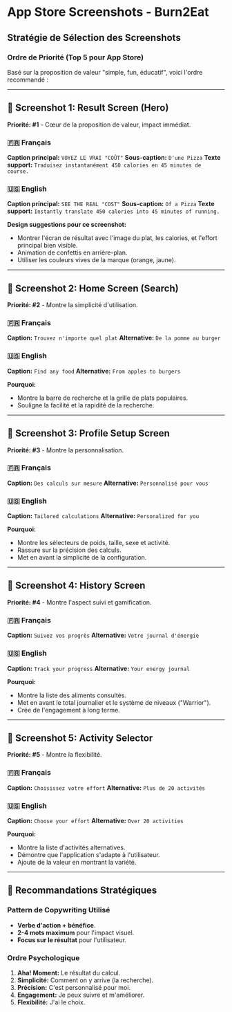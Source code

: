 # App Store Screenshots - Burn2Eat

## Stratégie de Sélection des Screenshots

### Ordre de Priorité (Top 5 pour App Store)

Basé sur la proposition de valeur "simple, fun, éducatif", voici l'ordre recommandé :

---

## 📱 Screenshot 1: Result Screen (Hero)
**Priorité: #1** - Cœur de la proposition de valeur, impact immédiat.

### 🇫🇷 Français
**Caption principal:** `VOYEZ LE VRAI "COÛT"`
**Sous-caption:** `D'une Pizza`
**Texte support:** `Traduisez instantanément 450 calories en 45 minutes de course.`

### 🇺🇸 English
**Caption principal:** `SEE THE REAL "COST"`
**Sous-caption:** `Of a Pizza`
**Texte support:** `Instantly translate 450 calories into 45 minutes of running.`

**Design suggestions pour ce screenshot:**
- Montrer l'écran de résultat avec l'image du plat, les calories, et l'effort principal bien visible.
- Animation de confettis en arrière-plan.
- Utiliser les couleurs vives de la marque (orange, jaune).

---

## 📱 Screenshot 2: Home Screen (Search)
**Priorité: #2** - Montre la simplicité d'utilisation.

### 🇫🇷 Français
**Caption:** `Trouvez n'importe quel plat`
**Alternative:** `De la pomme au burger`

### 🇺🇸 English
**Caption:** `Find any food`
**Alternative:** `From apples to burgers`

**Pourquoi:**
- Montre la barre de recherche et la grille de plats populaires.
- Souligne la facilité et la rapidité de la recherche.

---

## 📱 Screenshot 3: Profile Setup Screen
**Priorité: #3** - Montre la personnalisation.

### 🇫🇷 Français
**Caption:** `Des calculs sur mesure`
**Alternative:** `Personnalisé pour vous`

### 🇺🇸 English
**Caption:** `Tailored calculations`
**Alternative:** `Personalized for you`

**Pourquoi:**
- Montre les sélecteurs de poids, taille, sexe et activité.
- Rassure sur la précision des calculs.
- Met en avant la simplicité de la configuration.

---

## 📱 Screenshot 4: History Screen
**Priorité: #4** - Montre l'aspect suivi et gamification.

### 🇫🇷 Français
**Caption:** `Suivez vos progrès`
**Alternative:** `Votre journal d'énergie`

### 🇺🇸 English
**Caption:** `Track your progress`
**Alternative:** `Your energy journal`

**Pourquoi:**
- Montre la liste des aliments consultés.
- Met en avant le total journalier et le système de niveaux ("Warrior").
- Crée de l'engagement à long terme.

---

## 📱 Screenshot 5: Activity Selector
**Priorité: #5** - Montre la flexibilité.

### 🇫🇷 Français
**Caption:** `Choisissez votre effort`
**Alternative:** `Plus de 20 activités`

### 🇺🇸 English
**Caption:** `Choose your effort`
**Alternative:** `Over 20 activities`

**Pourquoi:**
- Montre la liste d'activités alternatives.
- Démontre que l'application s'adapte à l'utilisateur.
- Ajoute de la valeur en montrant la variété.

---

## 🎯 Recommandations Stratégiques

### Pattern de Copywriting Utilisé
- **Verbe d'action + bénéfice**.
- **2-4 mots maximum** pour l'impact visuel.
- **Focus sur le résultat** pour l'utilisateur.

### Ordre Psychologique
1. **Aha! Moment:** Le résultat du calcul.
2. **Simplicité:** Comment on y arrive (la recherche).
3. **Précision:** C'est personnalisé pour moi.
4. **Engagement:** Je peux suivre et m'améliorer.
5. **Flexibilité:** J'ai le choix.
